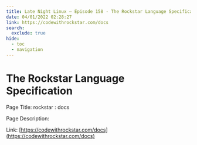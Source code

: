 ```yaml
---
title: Late Night Linux – Episode 158 - The Rockstar Language Specification
date: 04/01/2022 02:28:27
link: https://codewithrockstar.com/docs
search:
  exclude: true
hide:
  - toc
  - navigation
---
```


# The Rockstar Language Specification

Page Title: rockstar : docs

Page Description:  

Link: [https://codewithrockstar.com/docs](https://codewithrockstar.com/docs)